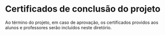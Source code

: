 # Certificados de conclusão do projeto

Ao término do projeto, em caso de aprovação, os certificados providos aos alunos e professores serão incluídos neste diretório.